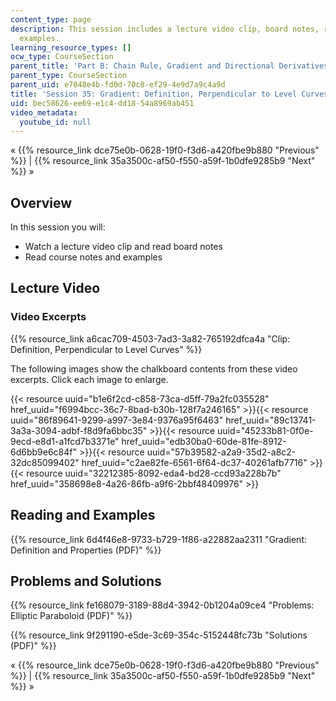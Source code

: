 ```yaml
---
content_type: page
description: This session includes a lecture video clip, board notes, readings, and
  examples.
learning_resource_types: []
ocw_type: CourseSection
parent_title: 'Part B: Chain Rule, Gradient and Directional Derivatives'
parent_type: CourseSection
parent_uid: e7048e4b-fd0d-70c8-ef29-4e9d7a9c4a9d
title: 'Session 35: Gradient: Definition, Perpendicular to Level Curves'
uid: bec58626-ee69-e1c4-dd18-54a8969ab451
video_metadata:
  youtube_id: null
---
```


« {{% resource_link dce75e0b-0628-19f0-f3d6-a420fbe9b880 "Previous" %}} | {{% resource_link 35a3500c-af50-f550-a59f-1b0dfe9285b9 "Next" %}} »

Overview
--------

In this session you will:

*   Watch a lecture video clip and read board notes
*   Read course notes and examples

Lecture Video
-------------

### Video Excerpts

{{% resource_link a6cac709-4503-7ad3-3a82-765192dfca4a "Clip: Definition, Perpendicular to Level Curves" %}}

The following images show the chalkboard contents from these video excerpts. Click each image to enlarge.

{{< resource uuid="b1e6f2cd-c858-73ca-d5ff-79a2fc035528" href_uuid="f6994bcc-36c7-8bad-b30b-128f7a246165" >}}{{< resource uuid="86f89641-9299-a997-3e84-9376a95f6463" href_uuid="89c13741-3a3a-3094-adbf-f8d9fa6bbc35" >}}{{< resource uuid="45233b81-0f0e-9ecd-e8d1-a1fcd7b3371e" href_uuid="edb30ba0-60de-81fe-8912-6d6bb9e6c84f" >}}{{< resource uuid="57b39582-a2a9-35d2-a8c2-32dc85099402" href_uuid="c2ae82fe-6561-6f64-dc37-40261afb7716" >}}  
{{< resource uuid="32212385-8092-eda4-bd28-ccd93a228b7b" href_uuid="358698e8-4a26-86fb-a9f6-2bbf48409976" >}}

Reading and Examples
--------------------

{{% resource_link 6d4f46e8-9733-b729-1f86-a22882aa2311 "Gradient: Definition and Properties (PDF)" %}}

Problems and Solutions
----------------------

{{% resource_link fe168079-3189-88d4-3942-0b1204a09ce4 "Problems: Elliptic Paraboloid (PDF)" %}}

{{% resource_link 9f291190-e5de-3c69-354c-5152448fc73b "Solutions (PDF)" %}}

« {{% resource_link dce75e0b-0628-19f0-f3d6-a420fbe9b880 "Previous" %}} | {{% resource_link 35a3500c-af50-f550-a59f-1b0dfe9285b9 "Next" %}} »